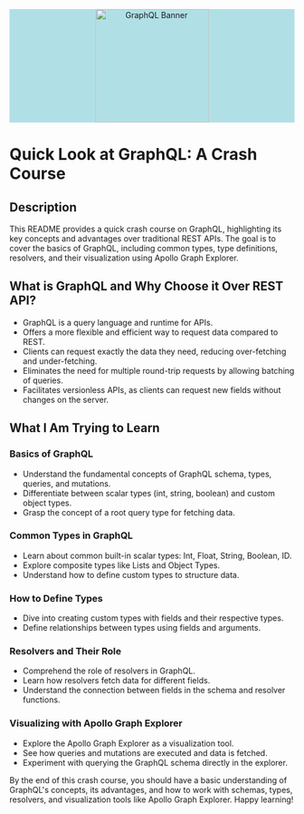 <p align="center" style="background-color: powderblue;">
  <img src="https://graphql.org/img/logo.svg" alt="GraphQL Banner" height="200">
</p>

# Quick Look at GraphQL: A Crash Course

## Description

This README provides a quick crash course on GraphQL, highlighting its key concepts and advantages over traditional REST APIs. The goal is to cover the basics of GraphQL, including common types, type definitions, resolvers, and their visualization using Apollo Graph Explorer.

## What is GraphQL and Why Choose it Over REST API?

- GraphQL is a query language and runtime for APIs.
- Offers a more flexible and efficient way to request data compared to REST.
- Clients can request exactly the data they need, reducing over-fetching and under-fetching.
- Eliminates the need for multiple round-trip requests by allowing batching of queries.
- Facilitates versionless APIs, as clients can request new fields without changes on the server.

## What I Am Trying to Learn

### Basics of GraphQL

- Understand the fundamental concepts of GraphQL schema, types, queries, and mutations.
- Differentiate between scalar types (int, string, boolean) and custom object types.
- Grasp the concept of a root query type for fetching data.

### Common Types in GraphQL

- Learn about common built-in scalar types: Int, Float, String, Boolean, ID.
- Explore composite types like Lists and Object Types.
- Understand how to define custom types to structure data.

### How to Define Types

- Dive into creating custom types with fields and their respective types.
- Define relationships between types using fields and arguments.

### Resolvers and Their Role

- Comprehend the role of resolvers in GraphQL.
- Learn how resolvers fetch data for different fields.
- Understand the connection between fields in the schema and resolver functions.

### Visualizing with Apollo Graph Explorer

- Explore the Apollo Graph Explorer as a visualization tool.
- See how queries and mutations are executed and data is fetched.
- Experiment with querying the GraphQL schema directly in the explorer.

By the end of this crash course, you should have a basic understanding of GraphQL's concepts, its advantages, and how to work with schemas, types, resolvers, and visualization tools like Apollo Graph Explorer. Happy learning!
